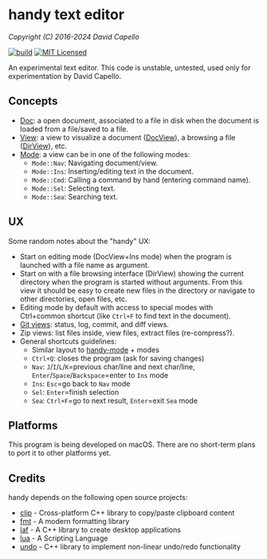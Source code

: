 # handy text editor
*Copyright (C) 2016-2024 David Capello*

[![build](https://github.com/dacap/handy/actions/workflows/build.yml/badge.svg)](https://github.com/dacap/handy/actions/workflows/build.yml)
[![MIT Licensed](https://img.shields.io/badge/license-MIT-blue.svg)](LICENSE.txt)

An experimental text editor. This code is unstable, untested, used
only for experimentation by David Capello.

## Concepts

* [Doc](app/doc.h): a open document, associated to a file in disk when the document is loaded from a file/saved to a file.
* [View](app/view.h): a view to visualize a document ([DocView](app/doc_view.h)), a browsing a file ([DirView](app/dir_view.h)), etc.
* [Mode](app/view.h): a view can be in one of the following modes:
  * `Mode::Nav`: Navigating document/view.
  * `Mode::Ins`: Inserting/editing text in the document.
  * `Mode::Cmd`: Calling a command by hand (entering command name).
  * `Mode::Sel`: Selecting text.
  * `Mode::Sea`: Searching text.

## UX

Some random notes about the "handy" UX:

* Start on editing mode (DocView+Ins mode) when the program is launched with a file name as argument.
* Start on with a file browsing interface (DirView) showing the current directory when the program is started without arguments.
  From this view it should be easy to create new files in the directory or navigate to other directories, open files, etc.
* Editing mode by default with access to special modes with Ctrl+common shortcut (like `Ctrl+F` to find text in the document).
* [Git views](app/git_view.h): status, log, commit, and diff views.
* Zip views: list files inside, view files, extract files (re-compress?).
* General shortcuts guidelines:
  * Similar layout to [handy-mode](https://github.com/superhandy/intro) + modes
  * `Ctrl+Q`: closes the program (ask for saving changes)
  * `Nav`: `J`/`I`/`L`/`K`=previous char/line and next char/line, `Enter`/`Space`/`Backspace`=enter to `Ins` mode
  * `Ins`: `Esc`=go back to `Nav` mode
  * `Sel`: `Enter`=finish selection
  * `Sea`: `Ctrl+F`=go to next result, `Enter`=exit `Sea` mode

## Platforms

This program is being developed on macOS. There are no short-term
plans to port it to other platforms yet.

## Credits

handy depends on the following open source projects:

* [clip](https://github.com/dacap/clip) - Cross-platform C++ library to copy/paste clipboard content
* [fmt](https://github.com/fmtlib/fmt) - A modern formatting library
* [laf](https://github.com/aseprite/laf) - A C++ library to create desktop applications
* [lua](http://www.lua.org) - A Scripting Language
* [undo](https://github.com/dacap/undo) - C++ library to implement non-linear undo/redo functionality
